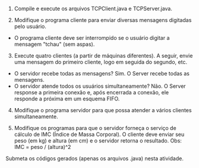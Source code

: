 1. Compile e execute os arquivos TCPClient.java e TCPServer.java.

2. Modifique o programa cliente para enviar diversas mensagens digitadas pelo usuário.
  - O programa cliente deve ser interrompido se o usuário digitar a mensagem "tchau" (sem aspas).

3. Execute quatro clientes (a partir de máquinas diferentes). A seguir, envie uma mensagem do primeiro cliente, logo em seguida do segundo, etc.
  - O servidor recebe todas as mensagens?
    Sim. O Server recebe todas as mensagens.
  - O servidor atende todos os usuários simultaneamente?
    Não. O Server response a primeira conexão e, após encerrada a conexão, ele responde a próxima em um esquema FIFO.

4. Modifique o programa servidor para que possa atender a vários clientes simultaneamente.

5. Modifique os programas para que o servidor forneça o serviço de cálculo de IMC (Índice de Massa Corporal). O cliente deve enviar seu peso (em kg) e altura (em cm) e o servidor retorna o resultado. Obs: IMC = peso / (altura)^2

Submeta os códigos gerados (apenas os arquivos .java) nesta atividade.